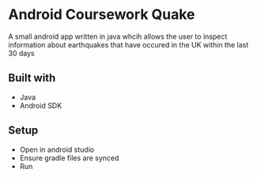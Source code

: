 # Android Coursework Quake

A small android app written in java whcih allows the user to inspect information about earthquakes that have occured in the UK within the last 30 days

## Built with 
* Java
* Android SDK

## Setup
* Open in android studio
* Ensure gradle files are synced
* Run 
